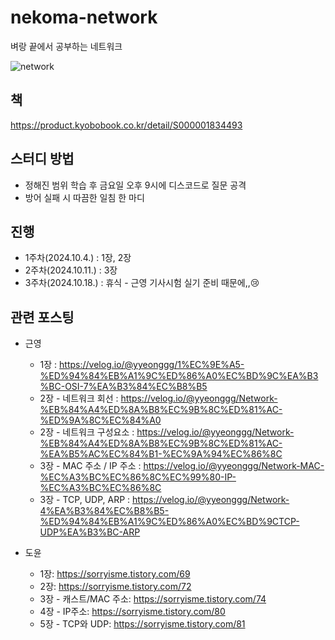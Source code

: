 # nekoma-network

벼랑 끝에서 공부하는 네트워크


![network](https://github.com/user-attachments/assets/ed56b590-9844-43a6-a191-69933ba14bc0)

## 책
https://product.kyobobook.co.kr/detail/S000001834493

## 스터디 방법
- 정해진 범위 학습 후 금요일 오후 9시에 디스코드로 질문 공격
- 방어 실패 시 따끔한 일침 한 마디

## 진행
- 1주차(2024.10.4.) : 1장, 2장
- 2주차(2024.10.11.) : 3장
- 3주차(2024.10.18.) : 휴식 - 근영 기사시험 실기 준비 때문에,,😢

## 관련 포스팅
- 근영
  - 1장 : https://velog.io/@yyeonggg/1%EC%9E%A5-%ED%94%84%EB%A1%9C%ED%86%A0%EC%BD%9C%EA%B3%BC-OSI-7%EA%B3%84%EC%B8%B5
  - 2장 - 네트워크 회선 : https://velog.io/@yyeonggg/Network-%EB%84%A4%ED%8A%B8%EC%9B%8C%ED%81%AC-%ED%9A%8C%EC%84%A0
  - 2장 - 네트워크 구성요소 : https://velog.io/@yyeonggg/Network-%EB%84%A4%ED%8A%B8%EC%9B%8C%ED%81%AC-%EA%B5%AC%EC%84%B1-%EC%9A%94%EC%86%8C
  - 3장 - MAC 주소 / IP 주소 : https://velog.io/@yyeonggg/Network-MAC-%EC%A3%BC%EC%86%8C%EC%99%80-IP-%EC%A3%BC%EC%86%8C
  - 3장 - TCP, UDP, ARP : https://velog.io/@yyeonggg/Network-4%EA%B3%84%EC%B8%B5-%ED%94%84%EB%A1%9C%ED%86%A0%EC%BD%9CTCP-UDP%EA%B3%BC-ARP

- 도윤
  - 1장: https://sorryisme.tistory.com/69
  - 2장: https://sorryisme.tistory.com/72
  - 3장 - 캐스트/MAC 주소: https://sorryisme.tistory.com/74
  - 4장 - IP주소: https://sorryisme.tistory.com/80
  - 5장 - TCP와 UDP: https://sorryisme.tistory.com/81